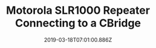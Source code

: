 ---
layout: video
title: Motorola SLR1000 Repeater Connecting to a CBridge
description: >-
  Motorola SLR1000 Repeater Connecting to a CBridge
date: '2019-03-18T07:01:00.886Z'
categories: Videos
thumbnail: http://i3.ytimg.com/vi/VwUjqdQycYo/hqdefault.jpg
cover: http://i3.ytimg.com/vi/VwUjqdQycYo/maxresdefault.jpg
section: blogs
external_url: https://www.youtube.com/watch?v=VwUjqdQycYo
embed_link: https://www.youtube.com/embed/VwUjqdQycYo
---